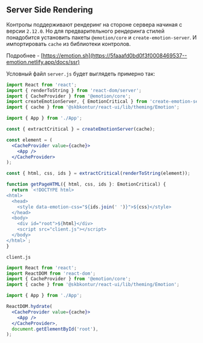 ## Server Side Rendering

Контролы поддерживают рендеринг на стороне сервера начиная с версии `2.12.0`. Но для предварительного рендеринга стилей понадобится установить пакеты `@emotion/core` и `create-emotion-server`. И импортировать `cache` из библиотеки контролов.

Подробнее - [https://emotion.sh](https://5faaafd0bd0f3f0008469537--emotion.netlify.app/docs/ssr)

Условный файл `server.js` будет выглядеть примерно так:

```jsx harmony
import React from 'react';
import { renderToString } from 'react-dom/server';
import { CacheProvider } from '@emotion/core';
import createEmotionServer, { EmotionCritical } from 'create-emotion-server';
import { cache } from '@skbkontur/react-ui/lib/theming/Emotion';

import { App } from './App';

const { extractCritical } = createEmotionServer(cache);

const element = (
  <CacheProvider value={cache}>
    <App />
  </CacheProvider>
);

const { html, css, ids } = extractCritical(renderToString(element));

function getPageHTML({ html, css, ids }: EmotionCritical) {
  return `<!DOCTYPE html>
<html>
  <head>
    <style data-emotion-css="${ids.join(' ')}">${css}</style>
  </head>
  <body>
    <div id="root">${html}</div>
    <script src="client.js"></script>
  </body>
</html>`;
}
```

`client.js`

```jsx harmony static
import React from 'react';
import ReactDOM from 'react-dom';
import { CacheProvider } from '@emotion/core';
import { cache } from '@skbkontur/react-ui/lib/theming/Emotion';

import { App } from './App';

ReactDOM.hydrate(
  <CacheProvider value={cache}>
    <App />
  </CacheProvider>,
  document.getElementById('root'),
);
```
